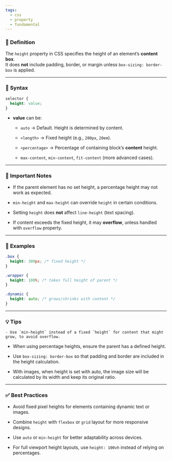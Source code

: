 ```yaml
---
tags:
  - css
  - property
  - fundamental
---
```


### 🔹 **Definition**  
The `height` property in CSS specifies the height of an element’s **content box**.  
It does **not** include padding, border, or margin unless `box-sizing: border-box` is applied.

---

### 🔹 **Syntax**

```css
selector {
  height: value;
}
```

- **value** can be:
    
    - `auto` → Default. Height is determined by content.
        
    - `<length>` → Fixed height (e.g., `200px`, `20em`).
        
    - `<percentage>` → Percentage of containing block’s **content** height.
        
    - `max-content`, `min-content`, `fit-content` (more advanced cases).
        

---

### 🔹 **Important Notes**

- If the parent element has no set height, a percentage height may not work as expected.
    
- `min-height` and `max-height` can override `height` in certain conditions.
    
- Setting `height` does **not** affect `line-height` (text spacing).
    
- If content exceeds the fixed height, it may **overflow**, unless handled with `overflow` property.
    

---

### 🔹 **Examples**

```css
.box {
  height: 300px; /* fixed height */
}

.wrapper {
  height: 100%; /* takes full height of parent */
}

.dynamic {
  height: auto; /* grows/shrinks with content */
}
```

---

### 💡 **Tips**

```ad-important
- Use `min-height` instead of a fixed `height` for content that might grow, to avoid overflow.
```
    
- When using percentage heights, ensure the parent has a defined height.
    
- Use `box-sizing: border-box` so that padding and border are included in the height calculation.
    
- With images, when height is set with auto, the image size will be calculated by its width and keep its original ratio.

---

### ✅ **Best Practices**

- Avoid fixed pixel heights for elements containing dynamic text or images.
    
- Combine `height` with `flexbox` or `grid` layout for more responsive designs.
    
- Use `auto` or `min-height` for better adaptability across devices.
    
- For full viewport height layouts, use `height: 100vh` instead of relying on percentages.
    